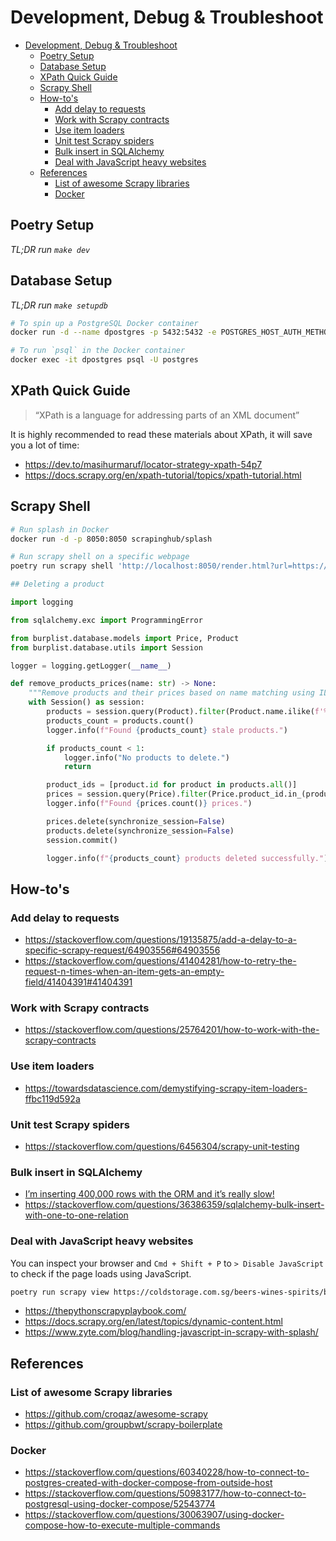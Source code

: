 # Development, Debug & Troubleshoot

- [Development, Debug \& Troubleshoot](#development-debug--troubleshoot)
  - [Poetry Setup](#poetry-setup)
  - [Database Setup](#database-setup)
  - [XPath Quick Guide](#xpath-quick-guide)
  - [Scrapy Shell](#scrapy-shell)
  - [How-to's](#how-tos)
    - [Add delay to requests](#add-delay-to-requests)
    - [Work with Scrapy contracts](#work-with-scrapy-contracts)
    - [Use item loaders](#use-item-loaders)
    - [Unit test Scrapy spiders](#unit-test-scrapy-spiders)
    - [Bulk insert in SQLAlchemy](#bulk-insert-in-sqlalchemy)
    - [Deal with JavaScript heavy websites](#deal-with-javascript-heavy-websites)
  - [References](#references)
    - [List of awesome Scrapy libraries](#list-of-awesome-scrapy-libraries)
    - [Docker](#docker)

## Poetry Setup

_TL;DR run `make dev`_

## Database Setup

_TL;DR run `make setupdb`_

```sh
# To spin up a PostgreSQL Docker container
docker run -d --name dpostgres -p 5432:5432 -e POSTGRES_HOST_AUTH_METHOD=trust postgres:latest

# To run `psql` in the Docker container
docker exec -it dpostgres psql -U postgres
```

## XPath Quick Guide

> “XPath is a language for addressing parts of an XML document”

It is highly recommended to read these materials about XPath, it will save you a lot of time:

-   https://dev.to/masihurmaruf/locator-strategy-xpath-54p7
-   https://docs.scrapy.org/en/xpath-tutorial/topics/xpath-tutorial.html

## Scrapy Shell

```sh
# Run splash in Docker
docker run -d -p 8050:8050 scrapinghub/splash

# Run scrapy shell on a specific webpage
poetry run scrapy shell 'http://localhost:8050/render.html?url=https://www.alcoholdelivery.com.sg/beer-cider/craft-beer'
```

```python
## Deleting a product

import logging

from sqlalchemy.exc import ProgrammingError

from burplist.database.models import Price, Product
from burplist.database.utils import Session

logger = logging.getLogger(__name__)

def remove_products_prices(name: str) -> None:
    """Remove products and their prices based on name matching using ILIKE"""
    with Session() as session:
        products = session.query(Product).filter(Product.name.ilike(f'%{name}%'))
        products_count = products.count()
        logger.info(f"Found {products_count} stale products.")

        if products_count < 1:
            logger.info("No products to delete.")
            return

        product_ids = [product.id for product in products.all()]
        prices = session.query(Price).filter(Price.product_id.in_(product_ids))
        logger.info(f"Found {prices.count()} prices.")

        prices.delete(synchronize_session=False)
        products.delete(synchronize_session=False)
        session.commit()

        logger.info(f"{products_count} products deleted successfully.")
```

## How-to's

### Add delay to requests

-   https://stackoverflow.com/questions/19135875/add-a-delay-to-a-specific-scrapy-request/64903556#64903556
-   https://stackoverflow.com/questions/41404281/how-to-retry-the-request-n-times-when-an-item-gets-an-empty-field/41404391#41404391

### Work with Scrapy contracts

-   https://stackoverflow.com/questions/25764201/how-to-work-with-the-scrapy-contracts

### Use item loaders

-   https://towardsdatascience.com/demystifying-scrapy-item-loaders-ffbc119d592a

### Unit test Scrapy spiders

-   https://stackoverflow.com/questions/6456304/scrapy-unit-testing

### Bulk insert in SQLAlchemy

-   [I’m inserting 400,000 rows with the ORM and it’s really slow!](https://docs.sqlalchemy.org/en/13/faq/performance.html#i-m-inserting-400-000-rows-with-the-orm-and-it-s-really-slow)
-   https://stackoverflow.com/questions/36386359/sqlalchemy-bulk-insert-with-one-to-one-relation

### Deal with JavaScript heavy websites

You can inspect your browser and `Cmd + Shift + P` to `> Disable JavaScript` to check if the page loads using JavaScript.

```sh
poetry run scrapy view https://coldstorage.com.sg/beers-wines-spirits/beer-cidercraft-beers
```

-   https://thepythonscrapyplaybook.com/
-   https://docs.scrapy.org/en/latest/topics/dynamic-content.html
-   https://www.zyte.com/blog/handling-javascript-in-scrapy-with-splash/

## References

### List of awesome Scrapy libraries

-   https://github.com/croqaz/awesome-scrapy
-   https://github.com/groupbwt/scrapy-boilerplate

### Docker

-   https://stackoverflow.com/questions/60340228/how-to-connect-to-postgres-created-with-docker-compose-from-outside-host
-   https://stackoverflow.com/questions/50983177/how-to-connect-to-postgresql-using-docker-compose/52543774
-   https://stackoverflow.com/questions/30063907/using-docker-compose-how-to-execute-multiple-commands
